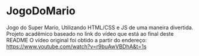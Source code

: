 # JogoDoMario
Jogo do Super Mario, Utilizando HTML/CSS e JS de uma maneira divertida.
Projeto acadêmico baseado no link do vídeo que está ao final deste README
O vídeo original foi obtido a partir do endereço: https://www.youtube.com/watch?v=r9buAwVBDhA&t=1s
